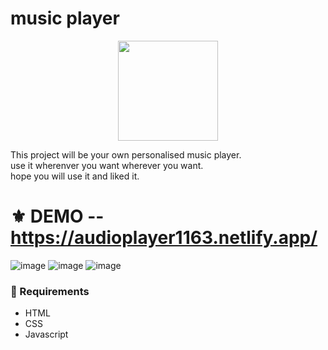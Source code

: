 # music player
<p align="center">
  <img src="https://cdn-icons-png.flaticon.com/512/2995/2995101.png" width="160" />
</p>
This project will be your own personalised music player.<br>
use it wherenver you want wherever you want.<br>
hope you will use it and liked it.

# ⚜ DEMO -- https://audioplayer1163.netlify.app/
![image](https://user-images.githubusercontent.com/97821844/232283537-8252613e-bb7f-47f6-b7e1-36c2910e50fa.png)
![image](https://user-images.githubusercontent.com/97821844/232283551-29c2bb02-a993-48c9-a7a7-dcee30a8ca03.png)
![image](https://user-images.githubusercontent.com/97821844/232283554-9eb631db-4201-435b-afdb-a3d619eff121.png)



### 📌 Requirements 

- HTML 
- CSS 
- Javascript
